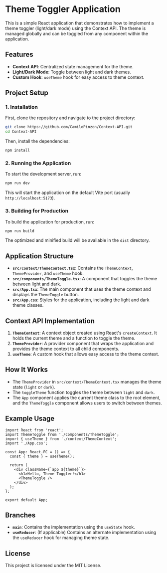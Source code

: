 # Theme Toggler Application

This is a simple React application that demonstrates how to implement a theme toggler (light/dark mode) using the Context API. The theme is managed globally and can be toggled from any component within the application.

## Features

- **Context API**: Centralized state management for the theme.
- **Light/Dark Mode**: Toggle between light and dark themes.
- **Custom Hook**: `useTheme` hook for easy access to theme context.

## Project Setup

### 1. Installation

First, clone the repository and navigate to the project directory:

```bash
git clone https://github.com/CamiloPinzon/Context-API.git
cd Context-API
```

Then, install the dependencies:

```bash
npm install
```

### 2. Running the Application

To start the development server, run:

```bash
npm run dev
```

This will start the application on the default Vite port (usually `http://localhost:5173`).

### 3. Building for Production

To build the application for production, run:

```bash
npm run build
```

The optimized and minified build will be available in the `dist` directory.

## Application Structure

- **`src/context/ThemeContext.tsx`**: Contains the `ThemeContext`, `ThemeProvider`, and `useTheme` hook.
- **`src/components/ThemeToggle.tsx`**: A component that toggles the theme between light and dark.
- **`src/App.tsx`**: The main component that uses the theme context and displays the `ThemeToggle` button.
- **`src/App.css`**: Styles for the application, including the light and dark theme classes.

## Context API Implementation

1. **`ThemeContext`**: A context object created using React's `createContext`. It holds the current theme and a function to toggle the theme.
2. **`ThemeProvider`**: A provider component that wraps the application and provides the theme context to all child components.
3. **`useTheme`**: A custom hook that allows easy access to the theme context.

## How It Works

- The `ThemeProvider` in `src/context/ThemeContext.tsx` manages the theme state (`light` or `dark`).
- The `toggleTheme` function toggles the theme between `light` and `dark`.
- The `App` component applies the current theme class to the root element, and the `ThemeToggle` component allows users to switch between themes.

## Example Usage

```tsx
import React from 'react';
import ThemeToggle from './components/ThemeToggle';
import { useTheme } from './context/ThemeContext';
import './App.css';

const App: React.FC = () => {
  const { theme } = useTheme();

  return (
    <div className={`app ${theme}`}>
      <h1>Hello, Theme Toggler!</h1>
      <ThemeToggle />
    </div>
  );
};

export default App;
```

## Branches

- **`main`**: Contains the implementation using the `useState` hook.
- **`useReducer`**: (If applicable) Contains an alternate implementation using the `useReducer` hook for managing theme state.

## License

This project is licensed under the MIT License.